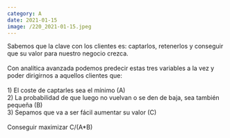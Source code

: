 ```yaml
--- 
category: A 
date: 2021-01-15 
image: /220_2021-01-15.jpeg 
--- 
```


Sabemos que la clave con los clientes es: captarlos, retenerlos y conseguir que su valor para nuestro negocio crezca.<br><br>Con analítica avanzada podemos predecir estas tres variables a la vez y poder dirigirnos a aquellos clientes que:<br><br>1) El coste de captarles sea el mínimo (A)<br>2) La probabilidad de que luego no vuelvan o se den de baja, sea también pequeña (B)<br>3) Sepamos que va a ser fácil aumentar su valor (C)<br><br>Conseguir maximizar C/(A*B)
